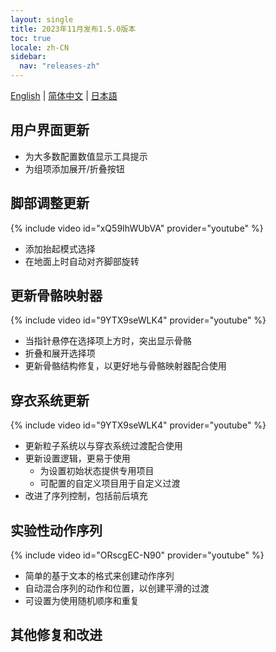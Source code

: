 ```yaml
---
layout: single
title: 2023年11月发布1.5.0版本
toc: true
locale: zh-CN
sidebar:
  nav: "releases-zh"
---
```

[English](/dancexr/releases/1.5.0) | [简体中文](/zh/dancexr/releases/1.5.0) | [日本語](/jp/dancexr/releases/1.5.0)

## 用户界面更新
* 为大多数配置数值显示工具提示
* 为组项添加展开/折叠按钮

## 脚部调整更新
{% include video id="xQ59IhWUbVA" provider="youtube" %}
* 添加抬起模式选择
* 在地面上时自动对齐脚部旋转

## 更新骨骼映射器
{% include video id="9YTX9seWLK4" provider="youtube" %}
* 当指针悬停在选择项上方时，突出显示骨骼
* 折叠和展开选择项
* 更新骨骼结构修复，以更好地与骨骼映射器配合使用

## 穿衣系统更新
{% include video id="9YTX9seWLK4" provider="youtube" %}
* 更新粒子系统以与穿衣系统过渡配合使用
* 更新设置逻辑，更易于使用
    * 为设置初始状态提供专用项目
    * 可配置的自定义项目用于自定义过渡
* 改进了序列控制，包括前后填充

## 实验性动作序列
{% include video id="ORscgEC-N90" provider="youtube" %}
* 简单的基于文本的格式来创建动作序列
* 自动混合序列的动作和位置，以创建平滑的过渡
* 可设置为使用随机顺序和重复

## 其他修复和改进